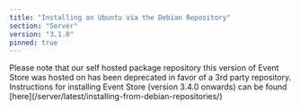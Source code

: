 ```yaml
---
title: "Installing on Ubuntu via the Debian Repository"
section: "Server"
version: "3.1.0"
pinned: true
---
```


<span class="note--warning">
Please note that our self hosted package repository this version of Event Store was hosted on has been deprecated in favor of a 3rd party repository.
Instructions for installing Event Store (version 3.4.0 onwards) can be found [here](/server/latest/installing-from-debian-repositories/)
</span>